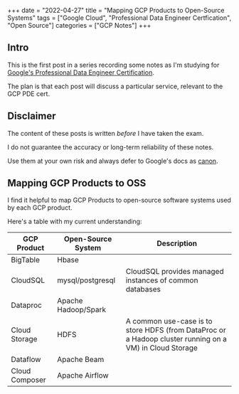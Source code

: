 +++
date = "2022-04-27"
title = "Mapping GCP Products to Open-Source Systems"
tags = ["Google Cloud", "Professional Data Engineer Certfication", "Open Source"]
categories = ["GCP Notes"]
+++

## Intro

This is the first post in a series recording some notes as I'm studying for [Google's Professional Data Engineer Certification](https://cloud.google.com/certification/data-engineer).

The plan is that each post will discuss a particular service, relevant to the GCP PDE cert.

## Disclaimer

The content of these posts is written *before* I have taken the exam.

I do not guarantee the accuracy or long-term reliability of these notes.

Use them at your own risk and always defer to Google's docs as [canon](https://en.wikipedia.org/wiki/Canon_(basic_principle)).

## Mapping GCP Products to OSS

I find it helpful to map GCP Products to open-source software systems used by each GCP product.

Here's a table with my current understanding:

GCP Product | Open-Source System | Description
--- | --- | ---
BigTable | Hbase | 
CloudSQL | mysql/postgresql | CloudSQL provides managed instances of common databases 
Dataproc | Apache Hadoop/Spark | 
Cloud Storage | HDFS | A common use-case is to store HDFS (from DataProc or a Hadoop cluster running on a VM) in Cloud Storage
Dataflow | Apache Beam | 
Cloud Composer | Apache Airflow | 

